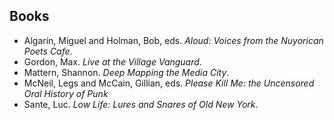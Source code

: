 ## Books

* Algarín, Miguel and Holman, Bob, eds. _Aloud: Voices from the Nuyorican Poets Cafe_.
* Gordon, Max. _Live at the Village Vanguard_.
* Mattern, Shannon. _Deep Mapping the Media City_.
* McNeil, Legs and McCain, Gillian, eds. _Please Kill Me: the Uncensored Oral History of Punk_
* Sante, Luc. _Low Life: Lures and Snares of Old New York_.
